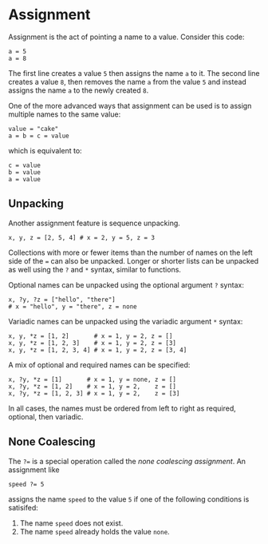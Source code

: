 # Assignment

Assignment is the act of pointing a name to a value. Consider this code:

```kaki
a = 5
a = 8
```

The first line creates a value `5` then assigns the name `a` to it. The second
line creates a value `8`, then removes the name `a` from the value `5` and
instead assigns the name `a` to the newly created `8`.

One of the more advanced ways that assignment can be used is to assign multiple
names to the same value:

```kaki
value = "cake"
a = b = c = value
```

which is equivalent to:

```kaki
c = value
b = value
a = value
```

## Unpacking

Another assignment feature is sequence unpacking.

```kaki
x, y, z = [2, 5, 4] # x = 2, y = 5, z = 3
```

Collections with more or fewer items than the number of names on the left side
of the `=` can also be unpacked. Longer or shorter lists can be unpacked as
well using the `?` and `*` syntax, similar to functions.

Optional names can be unpacked using the optional argument `?` syntax:

```kaki
x, ?y, ?z = ["hello", "there"]
# x = "hello", y = "there", z = none
```

Variadic names can be unpacked using the variadic argument `*` syntax:

```kaki
x, y, *z = [1, 2]       # x = 1, y = 2, z = []
x, y, *z = [1, 2, 3]    # x = 1, y = 2, z = [3]
x, y, *z = [1, 2, 3, 4] # x = 1, y = 2, z = [3, 4]
```

A mix of optional and required names can be specified:

```kaki
x, ?y, *z = [1]       # x = 1, y = none, z = []
x, ?y, *z = [1, 2]    # x = 1, y = 2,    z = []
x, ?y, *z = [1, 2, 3] # x = 1, y = 2,    z = [3]
```

In all cases, the names must be ordered from left to right as required,
optional, then variadic.

## None Coalescing

The `?=` is a special operation called the _none coalescing assignment_. An
assignment like

```kaki
speed ?= 5
```

assigns the name `speed` to the value `5` if one of the following conditions is
satisifed:

1.  The name `speed` does not exist.
2.  The name `speed` already holds the value `none`.
